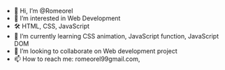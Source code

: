 - 👋 Hi, I’m @Romeorel
- 👀 I’m interested in Web Development
- 🛠️ HTML, CSS, JavaScript
- 🌱 I’m currently learning CSS animation, JavaScript function, JavaScript DOM
- 💞️ I’m looking to collaborate on Web development project
- 📫 How to reach me:
   romeorel99gmail.com, 
<!---
Romeorel/Romeorel is a ✨ special ✨ repository because its `README.md` (this file) appears on your GitHub profile.
You can click the Preview link to take a look at your changes.
--->
